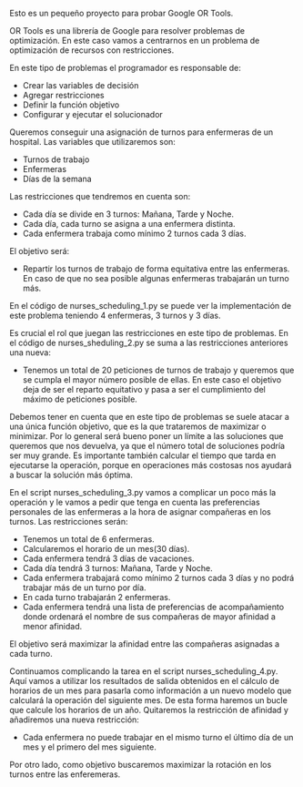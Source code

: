 Esto es un pequeño proyecto para probar Google OR Tools.

OR Tools es una librería de Google para resolver problemas de optimización.
En este caso vamos a centrarnos en un problema de optimización de recursos con restricciones.

En este tipo de problemas el programador es responsable de:

- Crear las variables de decisión
- Agregar restricciones
- Definir la función objetivo
- Configurar y ejecutar el solucionador

Queremos conseguir una asignación de turnos para enfermeras de un hospital.
Las variables que utilizaremos son:

- Turnos de trabajo
- Enfermeras
- Días de la semana

Las restricciones que tendremos en cuenta son:

- Cada día se divide en 3 turnos: Mañana, Tarde y Noche.
- Cada día, cada turno se asigna a una enfermera distinta.
- Cada enfermera trabaja como mínimo 2 turnos cada 3 días.

El objetivo será:

- Repartir los turnos de trabajo de forma equitativa entre las enfermeras. En caso de que no sea posible algunas
  enfermeras trabajarán un turno más.

En el código de nurses_scheduling_1.py se puede ver la implementación de este problema teniendo 4 enfermeras, 3 turnos y
3 días.

Es crucial el rol que juegan las restricciones en este tipo de problemas. En el código de nurses_sheduling_2.py se suma
a las restricciones anteriores una nueva:

- Tenemos un total de 20 peticiones de turnos de trabajo y queremos que se cumpla el mayor número posible de ellas. En
  este caso el objetivo deja de ser el reparto equitativo y pasa a ser el cumplimiento del máximo de peticiones posible.

Debemos tener en cuenta que en este tipo de problemas se suele atacar a una única función objetivo, que es la que
trataremos de maximizar o minimizar.
Por lo general será bueno poner un límite a las soluciones que queremos que nos devuelva, ya que el número total de
soluciones podría ser muy grande.
Es importante también calcular el tiempo que tarda en ejecutarse la operación, porque en operaciones más costosas nos
ayudará a buscar la solución más óptima.

En el script nurses_scheduling_3.py vamos a complicar un poco más la operación y le vamos a pedir que tenga en cuenta
las preferencias personales de las enfermeras a la hora de asignar compañeras en los turnos. Las restricciones serán:

- Tenemos un total de 6 enfermeras.
- Calcularemos el horario de un mes(30 días).
- Cada enfermera tendrá 3 días de vacaciones.
- Cada día tendrá 3 turnos: Mañana, Tarde y Noche.
- Cada enfermera trabajará como mínimo 2 turnos cada 3 días y no podrá trabajar más de un turno por día.
- En cada turno trabajarán 2 enfermeras.
- Cada enfermera tendrá una lista de preferencias de acompañamiento donde ordenará el nombre de sus compañeras de mayor
  afinidad a menor afinidad.

El objetivo será maximizar la afinidad entre las compañeras asignadas a cada turno.

Continuamos complicando la tarea en el script nurses_scheduling_4.py. Aquí vamos a utilizar los resultados de salida
obtenidos en el cálculo de horarios de un mes para pasarla como información a un nuevo modelo que calculará la operación
del siguiente mes. De esta forma haremos un bucle que calcule los horarios de un año. Quitaremos la restricción de
afinidad y añadiremos una nueva restricción:

- Cada enfermera no puede trabajar en el mismo turno el último día de un mes y el primero del mes siguiente.

Por otro lado, como objetivo buscaremos maximizar la rotación en los turnos entre las enferemeras.
